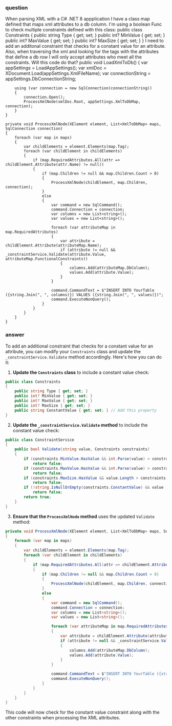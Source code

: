 ### question

When parsing XML with a C# .NET 8 appplication I have a class map defined that maps xml attributes to a db column. I'm using a boolean Func to check multiple constraints defined with this class:
public class Constraints
{
public string Type { get; set; }
public int? MinValue { get; set; }
public int? MaxValue { get; set; }
public int? MaxSize { get; set; }
}
I need to add an additonal constraint that checks for a constant value for an attribute.
Also, when traversing the xml and looking for the tags with the attributes that define a db row I will only accept attributes who meet all the constraints. Will this code do that?
public void LoadXmlToDb()
{
var appSettings = LoadAppSettings();
var xmlDoc = XDocument.Load(appSettings.XmlFileName);
var connectionString = appSettings.DbConnectionString;

        using (var connection = new SqlConnection(connectionString))
        {
            connection.Open();
            ProcessXmlNode(xmlDoc.Root, appSettings.XmlToDbMap, connection);
        }
    }

    private void ProcessXmlNode(XElement element, List<XmlToDbMap> maps, SqlConnection connection)
    {
        foreach (var map in maps)
        {
            var childElements = element.Elements(map.Tag);
            foreach (var childElement in childElements)
            {
                if (map.RequiredAttributes.All(attr => childElement.Attribute(attr.Name) != null))
                {
                    if (map.Children != null && map.Children.Count > 0)
                    {
                        ProcessXmlNode(childElement, map.Children, connection);
                    }
                    else
                    {
                        var command = new SqlCommand();
                        command.Connection = connection;
                        var columns = new List<string>();
                        var values = new List<string>();

                        foreach (var attributeMap in map.RequiredAttributes)
                        {
                            var attribute = childElement.Attribute(attributeMap.Name);
                            if (attribute != null && _constraintService.Validate(attribute.Value, attributeMap.FunctionalConstraints))
                            {
                                columns.Add(attributeMap.DbColumn);
                                values.Add(attribute.Value);
                            }
                        }

                        command.CommandText = $"INSERT INTO YourTable ({string.Join(", ", columns)}) VALUES ({string.Join(", ", values)})";
                        command.ExecuteNonQuery();
                    }
                }
            }
        }
    }

### answer

To add an additional constraint that checks for a constant value for an attribute, you can modify your `Constraints` class and update the `_constraintService.Validate` method accordingly. Here's how you can do it:

1. **Update the `Constraints` class** to include a constant value check:

```csharp
public class Constraints
{
    public string Type { get; set; }
    public int? MinValue { get; set; }
    public int? MaxValue { get; set; }
    public int? MaxSize { get; set; }
    public string ConstantValue { get; set; } // Add this property
}
```

2. **Update the `_constraintService.Validate` method** to include the constant value check:

```csharp
public class ConstraintService
{
    public bool Validate(string value, Constraints constraints)
    {
        if (constraints.MinValue.HasValue && int.Parse(value) < constraints.MinValue.Value)
            return false;
        if (constraints.MaxValue.HasValue && int.Parse(value) > constraints.MaxValue.Value)
            return false;
        if (constraints.MaxSize.HasValue && value.Length > constraints.MaxSize.Value)
            return false;
        if (!string.IsNullOrEmpty(constraints.ConstantValue) && value != constraints.ConstantValue)
            return false;
        return true;
    }
}
```

3. **Ensure that the `ProcessXmlNode` method** uses the updated `Validate` method:

```csharp
private void ProcessXmlNode(XElement element, List<XmlToDbMap> maps, SqlConnection connection)
{
    foreach (var map in maps)
    {
        var childElements = element.Elements(map.Tag);
        foreach (var childElement in childElements)
        {
            if (map.RequiredAttributes.All(attr => childElement.Attribute(attr.Name) != null))
            {
                if (map.Children != null && map.Children.Count > 0)
                {
                    ProcessXmlNode(childElement, map.Children, connection);
                }
                else
                {
                    var command = new SqlCommand();
                    command.Connection = connection;
                    var columns = new List<string>();
                    var values = new List<string>();

                    foreach (var attributeMap in map.RequiredAttributes)
                    {
                        var attribute = childElement.Attribute(attributeMap.Name);
                        if (attribute != null && _constraintService.Validate(attribute.Value, attributeMap.FunctionalConstraints))
                        {
                            columns.Add(attributeMap.DbColumn);
                            values.Add(attribute.Value);
                        }
                    }

                    command.CommandText = $"INSERT INTO YourTable ({string.Join(", ", columns)}) VALUES ({string.Join(", ", values)})";
                    command.ExecuteNonQuery();
                }
            }
        }
    }
}
```

This code will now check for the constant value constraint along with the other constraints when processing the XML attributes.
